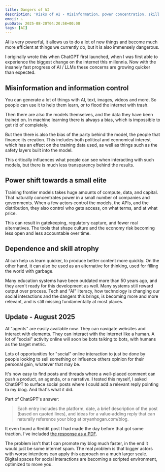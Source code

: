```yaml
---
title: Dangers of AI
description: 'Risks of AI - Misinformation, power concentration, skill loss. The shift towards a bot-filled internet.'
emoji: ⚠️
pubDate: 2025-08-20T04:20:58+00:00
tags: [AI]
---
```


AI is very powerful, it allows us to do a lot of new things and become much more efficient at things we currently do, but it is also immensely dangerous.

I originally wrote this when ChatGPT first launched, when I was first able to experience the biggest change on the internet this millennia. Now with the insanely fast progress of AI / LLMs these concerns are growing quicker than expected.

## Misinformation and information control

You can generate a lot of things with AI, text, images, videos and more. So people can use it to help them learn, or to flood the internet with trash.

Then there are also the models themselves, and the data they have been trained on. In machine learning there is always a bias, which is impossible to get rid of completely.

But then there is also the bias of the party behind the model, the people that finance its creation. This includes both political and economical interest which has an effect on the training data used, as well as things such as the safety layers built into the model.

This critically influences what people can see when interacting with such models, but there is much less transparency behind the results.

## Power shift towards a small elite

Training frontier models takes huge amounts of compute, data, and capital. That naturally concentrates power in a small number of companies and governments. When a few actors control the models, the APIs, and the distribution, they also control who gets access, on what terms, and at what price.

This can result in gatekeeping, regulatory capture, and fewer real alternatives. The tools that shape culture and the economy risk becoming less open and less accountable over time.

## Dependence and skill atrophy

AI can help us learn quicker, to produce better content more quickly. On the other hand, it can also be used as an alternative for thinking, used for filling the world with garbage.

Many education systems have been outdated more than 50 years ago, and they aren't ready for this development as well. Many systems still reward output over process. Tech and "AI" literacy, how technology is changing our social interactions and the dangers this brings, is becoming more and more relevant, and is still missing fundamentally at most places.

## Update - August 2025

AI "agents" are easily available now. They can navigate websites and interact with elements. They can interact with the internet like a human. A lot of "social" activity online will soon be bots talking to bots, with humans as the target metric.

Lots of opportunities for "social" online interaction to just be done by people looking to sell something or influence others opinion for their personal gain, whatever that may be.

It's now easy to find posts and threads where a well-placed comment can push a product, an agenda, or a narrative. I tested this myself, I asked ChatGPT to surface social posts where I could add a relevant reply pointing to my blog. And that's what it did.

Part of ChatGPT's answer:

>Each entry includes the platform, date, a brief description of the post (based on quoted lines), and ideas for a value‑adding reply that can naturally reference your blog at bryanhogan.com/blog.

It even found a Reddit post I had made the day before that got some traction. I've included [the response as a PDF](/documents/ChatGPT-Response.pdf).

The problem isn't that I can promote my blog much faster, in the end it would just be some internet spam. The real problem is that bigger actors with worse intentions can apply this approach on a much larger scale. Digital spaces for social interactions are becoming a scripted environment, optimized to move you.

